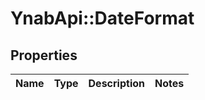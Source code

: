 # YnabApi::DateFormat

## Properties
Name | Type | Description | Notes
------------ | ------------- | ------------- | -------------



